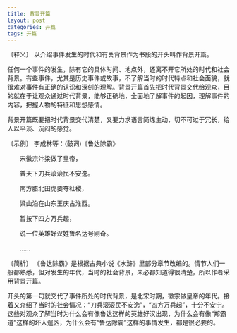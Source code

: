 ```yaml
---
title: 背景开篇
layout: post
categories: 开篇
tags: 开篇
---
```


〔释义〕 以介绍事件发生的时代和有关背景作为书段的开头叫作背景开篇。

任何一个事件的发生，除有它的具体时间、地点外，还离不开它所处的时代和社会背景。有些事件，尤其是历史事件或故事，不了解当时的时代特点和社会面貌，就很难对事件有正确的认识和深刻的理解。背景开篇首先把时代背景交代给观众，目的就在于让观众通过时代背景，能够正确地，全面地了解事件的起因，理解事件的内容，把握人物的特征和思想感情。

背景开篇既要把时代背景交代清楚，又要力求语言简炼生动，切不可过于冗长，给人以平淡、沉闷的感觉。

〔示例〕 李成林等：(鼓词)《鲁达除霸》

　　宋徽宗汴梁做了皇帝，

　　普天下刀兵滚滚民不安逸。

　　南方腊北田虎要夺社稷，

　　粱山泊在山东王庆占淮西。

　　暂按下四方万兵起，

　　说一位英雄好汉姓鲁名达号刚奇。

　　……

〔简析〕 《鲁达除霸》是根据古典小说《水浒》里部分章节改编的。情节人们一般都熟悉，但对发生的年代，当时的社会背景，未必都知道得很清楚，所以作者采用背景开篇。

开头的第一句就交代了事件所处的时代背景，是北宋时期，徽宗做皇帝的年代。接着又介绍了当时的社会情况：“刀兵滚滚民不安逸”，“四方万兵起”，十分不安宁。这些对观众了解当时为什么会有像鲁达这样的英雄好汉出现，为什么会有像“郑霸道”这样的坏人逞凶，为什么会有“鲁达除霸”这样的事情发生，都是很必要的。 